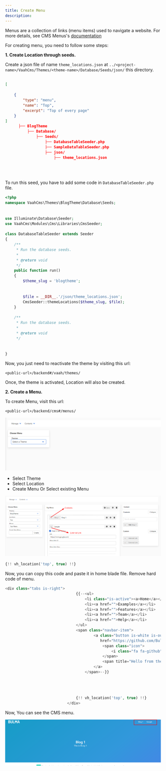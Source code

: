```yaml
---
title: Create Menu
description: 
---
```


Menus are a collection of links (menu items) used to navigate a website. For more details, see CMS Menus's [documentation](/vaahcms/cms/menus)

For creating menu, you need to follow some steps:

**1. Create Location through seeds.**

Create a json file of name `theme_locations.json` at `../<project-name>/VaahCms/Themes/<theme-name>/Database/Seeds/json/` this directory.


```json

[

    {
        "type": "menu",
        "name": "Top",
        "excerpt": "Top of every page"
    }
]
      ├── BlogTheme
          ├── Database/
              ├── Seeds/
                  ├── DatabaseTableSeeder.php
                  ├── SampleDataTableSeeder.php
                  ├── json/
                      ├── theme_locations.json


      
```

To run this seed, you have to add some code in `DatabaseTableSeeder.php` file.



```php
<?php
namespace VaahCms\Themes\BlogTheme\Database\Seeds;


use Illuminate\Database\Seeder;
use VaahCms\Modules\Cms\Libraries\CmsSeeder;

class DatabaseTableSeeder extends Seeder
{
    /**
     * Run the database seeds.
     *
     * @return void
     */
    public function run()
    {
        $theme_slug = 'blogtheme';


        $file = __DIR__.'/json/theme_locations.json';
        CmsSeeder::themeLocations($theme_slug, $file);
    }

    /**
     * Run the database seeds.
     *
     * @return void
     */


}
```

Now, you just need to reactivate the theme by visiting this url:

```http request
<public-url>/backend#/vaah/themes/
```



Once, the theme is activated, Location will also be created.

**2. Create a Menu.**

To create Menu, visit this url:

```http request
<public-url>/backend/cms#/menus/
```

<img src="/images/create-menu-1.png" alt="create-menu-1">



- Select Theme
- Select Location
- Create Menu Or Select existing Menu


<img src="/images/create-menu-2.png" alt="create-menu-2">

```php
{!! vh_location('top', true) !!}
```



Now, you can copy this code and paste it in home blade file. Remove hard code of menu.


```php
<div class="tabs is-right">
                                {{--<ul>
                                    <li class="is-active"><a>Home</a></li>
                                    <li><a href="">Examples</a></li>
                                    <li><a href="">Features</a></li>
                                    <li><a href="">Team</a></li>
                                    <li><a href="">Help</a></li>
                                </ul>
                                <span class="navbar-item">
                                        <a class="button is-white is-outlined"
                                           href="https://github.com/BulmaTemplates/bulma-templates/blob/master/templates/hero.html">
                                            <span class="icon">
                                                <i class="fa fa-github"></i>
                                            </span>
                                            <span title="Hello from the other side">View Source</span>
                                        </a>
                                    </span>--}}




                                {!! vh_location('top', true) !!}
                            </div>
```

Now, You can see the CMS menu.

<img src="/images/create-menu-3.png" alt="create-menu-3">
